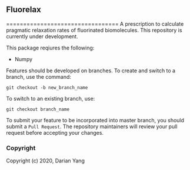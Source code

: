 ## Fluorelax
=================================
A prescription to calculate pragmatic relaxation rates of fluorinated biomolecules.
This repository is currently under development.

This package reqiures the following:
- Numpy

Features should be developed on branches. To create and switch to a branch, use the command:

`git checkout -b new_branch_name`

To switch to an existing branch, use:

`git checkout branch_name`

To submit your feature to be incorporated into master branch, you should submit a `Pull Request`. The repository maintainers will review your pull request before accepting your changes.

### Copyright

Copyright (c) 2020, Darian Yang
